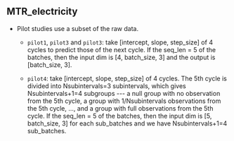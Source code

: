 
## MTR_electricity

- Pilot studies use a subset of the raw data. 
  - `pilot1`, `pilot3` and `pilot3`: take [intercept, slope, step_size] of 4 cycles to predict 
  those of the next cycle. If the seq_len = 5 of the batches, then the input dim is
  [4, batch_size, 3] and the output is [batch_size, 3]. 

  - `pilot4`: take [intercept, slope, step_size] of 4 cycles. The 5th cycle is divided into 
  Nsubintervals=3 subintervals, which gives Nsubintervals+1=4 subgroups --- a null group with no observation from 
  the 5th cycle, a group with 1/Nsubintervals observations from the 5th cycle, ..., and a group with full 
  observations from the 5th cycle. If the seq_len = 5 of the batches, then the input dim is
  [5, batch_size, 3] for each sub_batches and we have Nsubintervals+1=4 sub_batches. 







